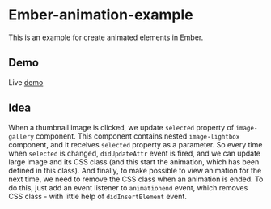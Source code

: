 # Ember-animation-example

This is an example for create animated elements in Ember.

## Demo

Live [demo](http://animation.redlime.pw/)

## Idea
When a thumbnail image is clicked, we update `selected` property of `image-gallery` component.
This component contains nested `image-lightbox` component, and it receives `selected` property as a parameter.
So every time when `selected` is changed, `didUpdateAttr` event is fired, and we can update large image and its CSS class (and this start the animation, which has been defined in this class).
And finally, to make possible to view animation for the next time, we need to remove the CSS class when an animation is ended.
To do this, just add an event listener to `animationend` event, which removes CSS class - with little help of `didInsertElement` event.
